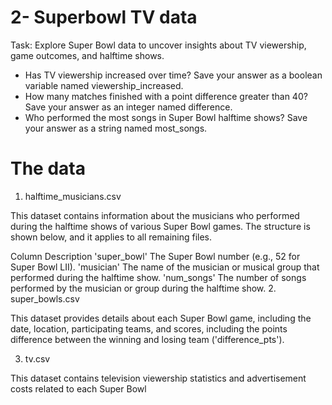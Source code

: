 # 2- Superbowl TV data

Task: Explore Super Bowl data to uncover insights about TV viewership, game outcomes, and halftime shows.

- Has TV viewership increased over time? Save your answer as a boolean variable named viewership_increased.
- How many matches finished with a point difference greater than 40? Save your answer as an integer named difference.
- Who performed the most songs in Super Bowl halftime shows? Save your answer as a string named most_songs.

# The data
1. halftime_musicians.csv

This dataset contains information about the musicians who performed during the halftime shows of various Super Bowl games. The structure is shown below, and it applies to all remaining files.

Column	Description
'super_bowl'	The Super Bowl number (e.g., 52 for Super Bowl LII).
'musician'	The name of the musician or musical group that performed during the halftime show.
'num_songs'	The number of songs performed by the musician or group during the halftime show.
2. super_bowls.csv

This dataset provides details about each Super Bowl game, including the date, location, participating teams, and scores, including the points difference between the winning and losing team ('difference_pts').

3. tv.csv

This dataset contains television viewership statistics and advertisement costs related to each Super Bowl